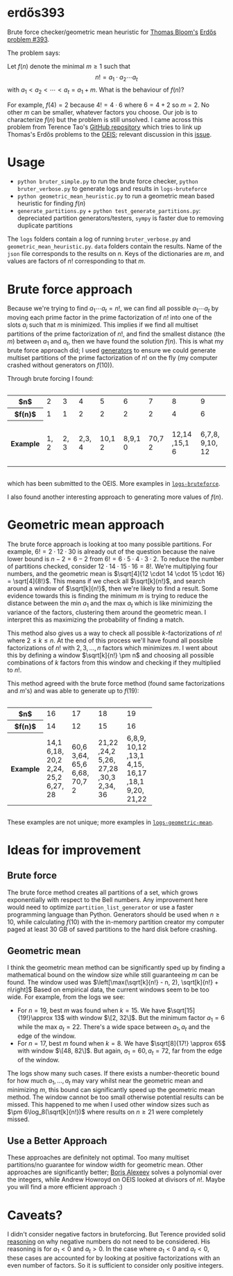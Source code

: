 ﻿# erdős393

Brute force checker/geometric mean heuristic for [Thomas Bloom's](http://www.thomasbloom.org/index.html) [Erdős problem #393](https://www.erdosproblems.com/393).

The problem says:

Let $f(n)$ denote the minimal $m \geq 1$ such that
$$n! = a_1 \cdot a_2 \cdots a_t$$
with $a_1 < a_2 < \cdots < a_t = a_1 + m$. What is the behaviour of $f(n)$?

For example, $f(4) = 2$ because $4! = 4 \cdot 6$ where $6 = 4 + 2$ so $m = 2$. No other $m$ can be smaller, whatever factors you choose. Our job is to characterize $f(n)$ but the problem is still unsolved. I came across this problem from Terence Tao's [GitHub repository](https://github.com/teorth/erdosproblems) which tries to link up Thomas's Erdős problems to the [OEIS](https://oeis.org/); relevant discussion in this [issue](https://github.com/teorth/erdosproblems/issues/92).

# Usage

- `python bruter_simple.py` to run the brute force checker, `python bruter_verbose.py` to generate logs and results in `logs-bruteforce`
- `python geometric_mean_heuristic.py` to run a geometric mean based heuristic for finding $f(n)$
- `generate_partitions.py` + `python test_generate_partitions.py`: depreciated partition generators/testers, `sympy` is faster due to removing duplicate partitions

The `logs` folders contain a log of running `bruter_verbose.py` and `geometric_mean_heuristic.py`. `data` folders contain the results. Name of the `json` file corresponds to the results on $n$. Keys of the dictionaries are $m$, and values are factors of $n!$ corresponding to that $m$.

# Brute force approach

Because we're trying to find $a_1 \cdots a_t = n!$, we can find all possible $a_1\cdots a_t$ by moving each prime factor in the prime factorization of $n!$ into one of the slots $a_i$ such that $m$ is minimized. This implies if we find all multiset partitions of the prime factorization of $n!$, and find the smallest distance (the $m$) between $a_1$ and $a_t$, then we have found the solution $f(n)$. This is what my brute force approach did; I used [generators](https://docs.sympy.org/latest/modules/utilities/iterables.html#sympy.utilities.iterables.multiset_partitions) to ensure we could generate multiset partitions of the prime factorization of $n!$ on the fly (my computer crashed without generators on $f(10)$).

Through brute forcing I found:

<div style="display:flex; justify-content: center;">
    <table>
    <tr>
        <th>$n$</th>
        <td>2</td>
        <td>3 </td>
        <td>4 </td>
        <td>5 </td>
        <td>6 </td>
        <td>7 </td>
        <td>8 </td>
        <td>9 </td>
        <td>10 </td>
        <td>11 </td>
        <td>12 </td>
        <td>13 </td>
        <td>14 </td>
        <td>15 </td>
    </tr>
    <tr>
        <th>$f(n)$ </th>
        <td>1 </td>
        <td>1 </td>
        <td>2 </td>
        <td>2 </td>
        <td>2 </td>
        <td>2 </td>
        <td>4 </td>
        <td>6 </td>
        <td>7 </td>
        <td>6 </td>
        <td>9 </td>
        <td>9 </td>
        <td>9 </td>
        <td>12 </td>
    </tr>
    <tr>
        <th>Example </th>
        <td><div style="width:21px">1,2</div> </td>
        <td><div style="width:21px">2,3</div> </td>
        <td><div style="width:33px">2,3,4</div> </td>
        <td><div style="width:38px">10,12</div></td>
        <td><div style="width:42px">8,9,10</div> </td>
        <td><div style="width:38px">70,72</div></td>
        <td><div style="width:50px">12,14,15,16</div></td>
        <td><div style="width:50px">6,7,8,9,10,12</div></td>
        <td><div style="width:59px">9,10,12,14,15,16</div></td>
        <td><div style="width:46px">30,32,33,35,36</div></td>
        <td><div style="width:46px">24,25,27,28,32,33</div></td>
        <td><div style="width:46px">39,40,42,44,45,48</div></td>
        <td><div style="width:46px">63,64,65,66,70,72</div></td>
        <td><div style="width:50px">6,18,20,21,22,25,26,27,28</div></td>
    </tr>
    </table>
</div>

which has been submitted to the OEIS. More examples in [`logs-bruteforce`](https://github.com/swrlly/erdos393/tree/main/logs-bruteforce).

I also found another interesting approach to generating more values of $f(n)$.

# Geometric mean approach

The brute force approach is looking at too many possible partitions. For example, $6! = 2 \cdot 12 \cdot 30$ is already out of the question because the naive lower bound is $n - 2 = 6 - 2$ from $6! = 6 \cdot 5 \cdot 4 \cdot 3 \cdot 2$. To reduce the number of partitions checked, consider  $12 \cdot 14 \cdot 15 \cdot 16 = 8!$. We're multiplying four numbers, and the geometric mean is $\sqrt[4]{12 \cdot 14 \cdot 15 \cdot 16} = \sqrt[4]{8!}$. This means if we check all $\sqrt[k]{n!}$, and search around a window of $\sqrt[k]{n!}$, then we're likely to find a result. Some evidence towards this is finding the minimum $m$ is trying to reduce the distance between the min $a_1$ and the max $a_t$ which is like minimizing the variance of the factors, clustering them around the geometric mean. I interpret this as maximizing the probability of finding a match.

This method also gives us a way to check all possible $k$-factorizations of $n!$ where $2 \leq k \leq n$. At the end of this process we'll have found all possible factorizations of $n!$ with $2, 3,\dots, n$ factors which minimizes $m$. I went about this by defining a window $\sqrt[k]{n!} \pm n$ and choosing all possible combinations of $k$ factors from this window and checking if they multiplied to $n!$.

This method agreed with the brute force method (found same factorizations and $m$'s) and was able to generate up to $f(19)$:

<div style="display:flex; justify-content: center;">
    <table>
    <tr>
        <th>$n$</th>
        <td>16 </td>
        <td>17 </td>
        <td>18 </td>
        <td>19 </td>
    </tr>
    <tr>
        <th>$f(n)$ </th>
        <td>14 </td>
        <td>12 </td>
        <td>15 </td>
        <td>16 </td>
    </tr>
    <tr>
        <th>Example </th>
        <td><div style="width:42px">14,16,18,20,22,24,25,26,27,28</div> </td>
        <td><div style="width:45px">60,63,64,65,66,68,70,72</div></td>
        <td><div style="width:50px">21,22,24,25,26,27,28,30,32,34,36</div></td>
        <td><div style="width:50px">6,8,9,10,12,13,14,15,16,17,18,19,20,21,22</div></td>
    </tr>
    </table>
</div>

These examples are not unique; more examples in [`logs-geometric-mean`](https://github.com/swrlly/erdos393/tree/main/logs-geometric-mean).

# Ideas for improvement

## Brute force
The brute force method creates all partitions of a set, which grows exponentially with respect to the Bell numbers. Any improvement here would need to optimize `partition_list_generator` or use a faster programming language than Python. Generators should be used when $n \geq 10$, while calculating $f(10)$ with the in-memory partition creator my computer paged at least 30 GB of saved partitions to the hard disk before crashing.

## Geometric mean
I think the geometric mean method can be significantly sped up by finding a mathematical bound on the window size while still guaranteeing $m$ can be found. The window used was $\left[\max(\sqrt[k]{n!} - n, 2), \sqrt[k]{n!} + n\right]$ Based on empirical data, the current windows seem to be too wide. For example, from the logs we see:
- For $n = 19$, best $m$ was found when $k = 15$. We have $\sqrt[15]{19!}\approx 13$ with window $\[2, 32\]$. But the minimum factor $a_1 = 6$ while the max $a_t = 22$. There's a wide space between $a_1, a_t$ and the edge of the window.
- For $n = 17$, best $m$ found when $k=8$. We have $\sqrt[8]{17!} \approx 65$ with window $\[48, 82\]$. But again, $a_1 = 60, a_t = 72$, far from the edge of the window. 

The logs show many such cases. If there exists a number-theoretic bound for how much $a_1, \dots, a_t$ may vary whilst near the geometric mean and minimizing $m$, this bound can significantly speed up the geometric mean method. The window cannot be too small otherwise potential results can be missed. This happened to me when I used other window sizes such as $\pm 6\log_8(\sqrt[k]{n!})$ where results on $n\geq21$ were completely missed.

## Use a Better Approach

These approaches are definitely not optimal. Too many multiset partitions/no guarantee for window width for geometric mean. Other approaches are significantly better; [Boris Alexeev](https://github.com/teorth/erdosproblems/issues/92#issuecomment-3299469526) solves a polynomial over the integers, while Andrew Howroyd on OEIS looked at divisors of $n!$. Maybe you will find a more efficient approach :)

# Caveats?

I didn't consider negative factors in bruteforcing. But Terence provided solid [reasoning](https://github.com/teorth/erdosproblems/issues/92#issuecomment-3293076473) on why negative numbers do not need to be considered. His reasoning is for $a_1 < 0$ and $a_t > 0$. In the case where $a_1 < 0$ and $a_t < 0$, these cases are accounted for by looking at positive factorizations with an even number of factors. So it is sufficient to consider only positive integers.
